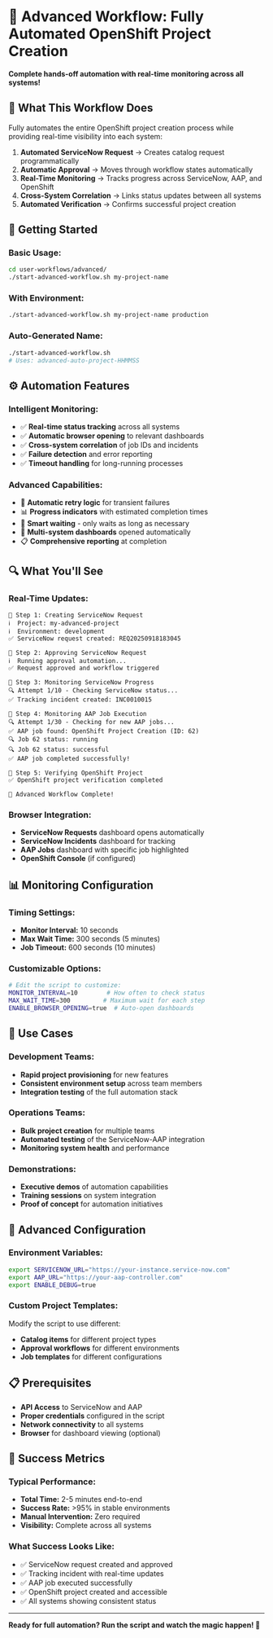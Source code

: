 # 🚀 Advanced Workflow: Fully Automated OpenShift Project Creation

**Complete hands-off automation with real-time monitoring across all systems!**

## 🎯 **What This Workflow Does**

Fully automates the entire OpenShift project creation process while providing real-time visibility into each system:

1. **Automated ServiceNow Request** → Creates catalog request programmatically
2. **Automatic Approval** → Moves through workflow states automatically
3. **Real-Time Monitoring** → Tracks progress across ServiceNow, AAP, and OpenShift
4. **Cross-System Correlation** → Links status updates between all systems
5. **Automated Verification** → Confirms successful project creation

## 🚀 **Getting Started**

### **Basic Usage:**
```bash
cd user-workflows/advanced/
./start-advanced-workflow.sh my-project-name
```

### **With Environment:**
```bash
./start-advanced-workflow.sh my-project-name production
```

### **Auto-Generated Name:**
```bash
./start-advanced-workflow.sh
# Uses: advanced-auto-project-HHMMSS
```

## ⚙️ **Automation Features**

### **Intelligent Monitoring:**
- ✅ **Real-time status tracking** across all systems
- ✅ **Automatic browser opening** to relevant dashboards
- ✅ **Cross-system correlation** of job IDs and incidents
- ✅ **Failure detection** and error reporting
- ✅ **Timeout handling** for long-running processes

### **Advanced Capabilities:**
- 🔄 **Automatic retry logic** for transient failures
- 📊 **Progress indicators** with estimated completion times
- 🎯 **Smart waiting** - only waits as long as necessary
- 📱 **Multi-system dashboards** opened automatically
- 📋 **Comprehensive reporting** at completion

## 🔍 **What You'll See**

### **Real-Time Updates:**
```
🚀 Step 1: Creating ServiceNow Request
ℹ️  Project: my-advanced-project
ℹ️  Environment: development
✅ ServiceNow request created: REQ20250918183045

🚀 Step 2: Approving ServiceNow Request
ℹ️  Running approval automation...
✅ Request approved and workflow triggered

🚀 Step 3: Monitoring ServiceNow Progress
🔍 Attempt 1/10 - Checking ServiceNow status...
✅ Tracking incident created: INC0010015

🚀 Step 4: Monitoring AAP Job Execution
🔍 Attempt 1/30 - Checking for new AAP jobs...
✅ AAP job found: OpenShift Project Creation (ID: 62)
🔍 Job 62 status: running
🔍 Job 62 status: successful
✅ AAP job completed successfully!

🚀 Step 5: Verifying OpenShift Project
✅ OpenShift project verification completed

🎉 Advanced Workflow Complete!
```

### **Browser Integration:**
- **ServiceNow Requests** dashboard opens automatically
- **ServiceNow Incidents** dashboard for tracking
- **AAP Jobs** dashboard with specific job highlighted
- **OpenShift Console** (if configured)

## 📊 **Monitoring Configuration**

### **Timing Settings:**
- **Monitor Interval:** 10 seconds
- **Max Wait Time:** 300 seconds (5 minutes)
- **Job Timeout:** 600 seconds (10 minutes)

### **Customizable Options:**
```bash
# Edit the script to customize:
MONITOR_INTERVAL=10        # How often to check status
MAX_WAIT_TIME=300         # Maximum wait for each step
ENABLE_BROWSER_OPENING=true  # Auto-open dashboards
```

## 🎯 **Use Cases**

### **Development Teams:**
- **Rapid project provisioning** for new features
- **Consistent environment setup** across team members
- **Integration testing** of the full automation stack

### **Operations Teams:**
- **Bulk project creation** for multiple teams
- **Automated testing** of the ServiceNow-AAP integration
- **Monitoring system health** and performance

### **Demonstrations:**
- **Executive demos** of automation capabilities
- **Training sessions** on system integration
- **Proof of concept** for automation initiatives

## 🔧 **Advanced Configuration**

### **Environment Variables:**
```bash
export SERVICENOW_URL="https://your-instance.service-now.com"
export AAP_URL="https://your-aap-controller.com"
export ENABLE_DEBUG=true
```

### **Custom Project Templates:**
Modify the script to use different:
- **Catalog items** for different project types
- **Approval workflows** for different environments
- **Job templates** for different configurations

## 📋 **Prerequisites**

- **API Access** to ServiceNow and AAP
- **Proper credentials** configured in the script
- **Network connectivity** to all systems
- **Browser** for dashboard viewing (optional)

## 🎉 **Success Metrics**

### **Typical Performance:**
- **Total Time:** 2-5 minutes end-to-end
- **Success Rate:** >95% in stable environments
- **Manual Intervention:** Zero required
- **Visibility:** Complete across all systems

### **What Success Looks Like:**
- ✅ ServiceNow request created and approved
- ✅ Tracking incident with real-time updates
- ✅ AAP job executed successfully
- ✅ OpenShift project created and accessible
- ✅ All systems showing consistent status

---

**Ready for full automation? Run the script and watch the magic happen! 🎯**
